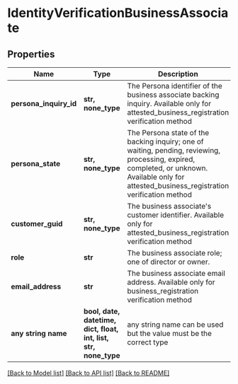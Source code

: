 # IdentityVerificationBusinessAssociate


## Properties
Name | Type | Description | Notes
------------ | ------------- | ------------- | -------------
**persona_inquiry_id** | **str, none_type** | The Persona identifier of the business associate backing inquiry. Available only for attested_business_registration verification method | [optional] 
**persona_state** | **str, none_type** | The Persona state of the backing inquiry; one of waiting, pending, reviewing, processing, expired, completed, or unknown. Available only for attested_business_registration verification method | [optional] 
**customer_guid** | **str, none_type** | The business associate&#39;s customer identifier. Available only for attested_business_registration verification method | [optional] 
**role** | **str** | The business associate role; one of director or owner. | [optional] 
**email_address** | **str** | The business associate email address. Available only for business_registration verification method | [optional] 
**any string name** | **bool, date, datetime, dict, float, int, list, str, none_type** | any string name can be used but the value must be the correct type | [optional]

[[Back to Model list]](../README.md#documentation-for-models) [[Back to API list]](../README.md#documentation-for-api-endpoints) [[Back to README]](../README.md)


